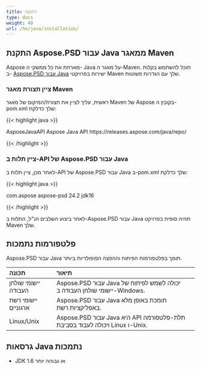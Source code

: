 ```yaml
---
title: התקנה
type: docs
weight: 40
url: /he/java/installation/
---
```


## **התקנת Aspose.PSD עבור Java ממאגר Maven**
Aspose מארחת את כל ממשקי ה- Java על מאגר ה-Maven. תוכל להשתמש בקלות ב- [Aspose.PSD עבור Java](https://releases.aspose.com/java/repo/com/aspose/aspose-psd/) ישירות בפרויקטי Maven שלך עם הגדרות פשוטות.

### **ציין תצורת מאגר Maven**
ראשית, עליך לציין את תצורת/המיקום של מאגר Maven של Aspose בקובץ ה-pom.xml שלך כדלקת:

{{< highlight java >}}

 <repositories>
    <repository>
        <id>AsposeJavaAPI</id>
        <name>Aspose Java API</name>
        <url>https://releases.aspose.com/java/repo/</url>
    </repository>
</repositories>

{{< /highlight >}}

### **ציין תלות ב-API של Aspose.PSD עבור Java**
לאחר מכן, ציין תלות ב-API של Aspose.PSD עבור Java ב-pom.xml שלך כדלקת:

{{< highlight java >}}

 <dependencies>
    <dependency>
        <groupId>com.aspose</groupId>
        <artifactId>aspose-psd</artifactId>
        <version>24.2</version>
        <classifier>jdk16</classifier>
    </dependency>
</dependencies>

{{< /highlight >}}

לאחר ביצוע השלבים הנ"ל, התלות ב-Aspose.PSD עבור Java תהיה סופית בפרויקט Maven שלך.

## **פלטפורמות נתמכות**
Aspose.PSD עבור Java תומך בפלטפורמות הפיתוח וההפצה הפופולריות ביותר.

|**תכונה**|**תיאור**|
| :- | :- |
|יישומי שולחן העבודה|Aspose.PSD עבור Java יכולה לשמש לפיתוח של יישומי שולחן העבודה ב-Windows.|
|יישומי רשת ארגוניים|Aspose.PSD עבור Java תומכת באופן מלא באפליקציות רשת.|
|Linux/Unix|Aspose.PSD עבור Java היא API תלת-פלטפורמה ויכולה לעבוד בסביבת Linux ו-Unix.|

## **גרסאות Java נתמכות**
- JDK 1.6 או גבוהה יותר
